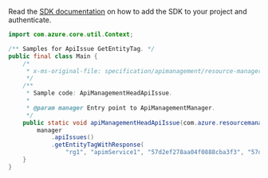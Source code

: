 Read the [SDK documentation](https://github.com/Azure/azure-sdk-for-java/blob/azure-resourcemanager-apimanagement_1.0.0-beta.3/sdk/apimanagement/azure-resourcemanager-apimanagement/README.md) on how to add the SDK to your project and authenticate.

```java
import com.azure.core.util.Context;

/** Samples for ApiIssue GetEntityTag. */
public final class Main {
    /*
     * x-ms-original-file: specification/apimanagement/resource-manager/Microsoft.ApiManagement/stable/2021-08-01/examples/ApiManagementHeadApiIssue.json
     */
    /**
     * Sample code: ApiManagementHeadApiIssue.
     *
     * @param manager Entry point to ApiManagementManager.
     */
    public static void apiManagementHeadApiIssue(com.azure.resourcemanager.apimanagement.ApiManagementManager manager) {
        manager
            .apiIssues()
            .getEntityTagWithResponse(
                "rg1", "apimService1", "57d2ef278aa04f0888cba3f3", "57d2ef278aa04f0ad01d6cdc", Context.NONE);
    }
}
```
